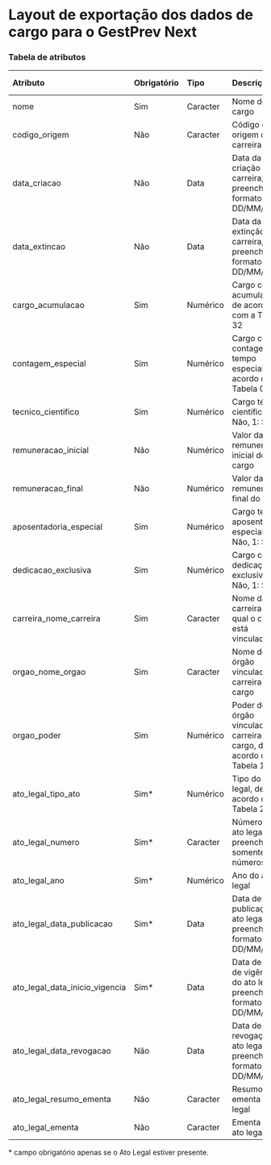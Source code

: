 # Layout de exportação dos dados de cargo para o GestPrev Next

### Tabela de atributos

 | Atributo                       | Obrigatório | Tipo     | Descrição                                                                | Tamanho máximo | Decimais |
 | :----------------------------- | :---------- | :------- | :----------------------------------------------------------------------- | -------------: | -------: |
 | nome                           | Sim         | Caracter | Nome do cargo                                                            | 60             | -        |
 | codigo_origem                  | Não         | Caracter | Código de origem da carreira                                             | 6              | -        |
 | data_criacao                   | Não         | Data     | Data da criação da carreira, preencher no formato DD/MM/AAAA             | 10             | -        |
 | data_extincao                  | Não         | Data     | Data da extinção da carreira, preencher no formato DD/MM/AAAA            | 10             | -        |
 | cargo_acumulacao               | Sim         | Numérico | Cargo com acumulação, de acordo com a Tabela 32                          | 1              | -        |
 | contagem_especial              | Sim         | Numérico | Cargo com contagem de tempo especial, de acordo com a Tabela 02          | 1              | -        |
 | tecnico_cientifico             | Sim         | Numérico | Cargo técnico científico. [0: Não, 1: Sim]                               | 1              | -        |
 | remuneracao_inicial            | Não         | Numérico | Valor da remuneração inicial do cargo                                    | 8              | 2        |
 | remuneracao_final              | Não         | Numérico | Valor da remuneração final do cargo                                      | 8              | 2        |
 | aposentadoria_especial         | Sim         | Numérico | Cargo tem aposentadoria especial. [0: Não, 1: Sim]                       | 1              | -        |
 | dedicacao_exclusiva            | Sim         | Numérico | Cargo com dedicação exclusiva. [0: Não, 1: Sim]                          | 1              | -        |
 | carreira_nome_carreira         | Sim         | Caracter | Nome da carreira na qual o cargo está vinculado                          | 60             | -        |
 | orgao_nome_orgao               | Sim         | Caracter | Nome do órgão vinculado à carreira do cargo                              | 100            | -        |
 | orgao_poder                    | Sim         | Numérico | Poder do órgão vinculado à carreira do cargo, de acordo com a Tabela 19  | 1              | -        |
 | ato_legal_tipo_ato             | Sim*         | Numérico | Tipo do ato legal, de acordo com a Tabela 23                             | 2              | -        |
 | ato_legal_numero               | Sim*         | Caracter | Número do ato legal, preencher somente com números                       | 12             | -        |
 | ato_legal_ano                  | Sim*         | Numérico | Ano do ato legal                                                         | 4              | -        |
 | ato_legal_data_publicacao      | Sim*         | Data     | Data de publicação do ato legal, preencher no formato DD/MM/AAAA         | 10             | -        |
 | ato_legal_data_inicio_vigencia | Sim*         | Data     | Data de início de vigência do ato legal, preencher no formato DD/MM/AAAA | 10             | -        |
 | ato_legal_data_revogacao       | Não         | Data     | Data de revogação do ato legal, preencher no formato DD/MM/AAAA          | 10             | -        |
 | ato_legal_resumo_ementa        | Não         | Caracter | Resumo da ementa do ato legal                                            | 100            | -        |
 | ato_legal_ementa               | Não         | Caracter | Ementa do ato legal                                                      | 1000           | -        |

\* campo obrigatório apenas se o Ato Legal estiver presente.
